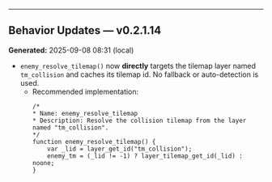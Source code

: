 

---

## Behavior Updates — v0.2.1.14
**Generated:** 2025-09-08 08:31 (local)

- `enemy_resolve_tilemap()` now **directly** targets the tilemap layer named `tm_collision` and caches its tilemap id. No fallback or auto-detection is used.
  - Recommended implementation:
    ```gml
    /*
    * Name: enemy_resolve_tilemap
    * Description: Resolve the collision tilemap from the layer named "tm_collision".
    */
    function enemy_resolve_tilemap() {
        var _lid = layer_get_id("tm_collision");
        enemy_tm = (_lid != -1) ? layer_tilemap_get_id(_lid) : noone;
    }
    ```
